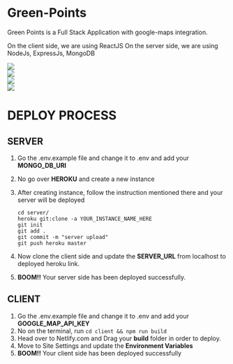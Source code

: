 # Green-Points

 Green Points is a Full Stack Application with google-maps integration.

On the client side, we are using ReactJS
On the server side, we are using NodeJs, ExpressJs, MongoDB


<img src="https://i.ibb.co/v188Ppv/Seedlabs-Trail-1.png" /> <br/>
<img src="https://i.ibb.co/GVNQFnd/Seedlabs-Trail-2.png" /> <br/>
<img src="https://i.ibb.co/TBFN0cM/Seedlabs-Trail-3.png" /> <br/>
<img src="https://i.ibb.co/5h5Z09g/Seedlabs-Trail-4.png" /> <br/>



# DEPLOY PROCESS


## SERVER
  
  
  1. Go the .env.example file and change it to .env and add your **MONGO_DB_URI**
  2. No go over **HEROKU** and create a new instance
  3. After creating instance, follow the instruction mentioned there and your server will be deployed
  
  
      `cd server/` \
      `heroku git:clone -a YOUR_INSTANCE_NAME_HERE`   <br/> 
      `git init` \
      `git add .` \
      `git commit -m "server upload"`  \
      `git push heroku master` 
      
  4. Now clone the client side and update the **SERVER_URL** from localhost to deployed heroku link.
  5. **BOOM!!** Your server side has been deployed successfully.
  
  

## CLIENT

  1. Go the .env.example file and change it to .env and add your **GOOGLE_MAP_API_KEY**
  2. No on the terminal, run `cd client && npm run build`
  3. Head over to Netlify.com and Drag your **build** folder in order to deploy.
  4. Move to Site Settings and update the **Environment Variables** 
  5. **BOOM!!** Your client side has been deployed successfully
  
  
